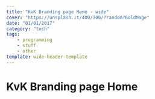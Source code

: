 ```yaml
---
title: "KvK Branding page Home - wide"
cover: "https://unsplash.it/400/300/?random?BoldMage"
date: "01/01/2017"
category: "tech"
tags:
    - programming
    - stuff
    - other
template: wide-header-template
---
```


# KvK Branding page Home
